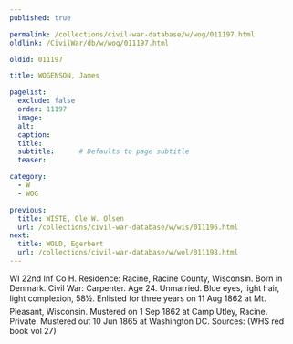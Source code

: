 ```yaml
---
published: true

permalink: /collections/civil-war-database/w/wog/011197.html
oldlink: /CivilWar/db/w/wog/011197.html

oldid: 011197

title: WOGENSON, James

pagelist:
  exclude: false
  order: 11197
  image: 
  alt:
  caption:
  title:
  subtitle:      # Defaults to page subtitle
  teaser:

category: 
  - W 
  - WOG

previous:
  title: WISTE, Ole W. Olsen
  url: /collections/civil-war-database/w/wis/011196.html  
next:
  title: WOLD, Egerbert
  url: /collections/civil-war-database/w/wol/011198.html   
---
```

WI 22nd Inf Co H. Residence: Racine, Racine County, Wisconsin. Born in Denmark. Civil War: Carpenter. Age 24. Unmarried. Blue eyes, light hair, light complexion, 5&#146;8&frac12;&#148;. Enlisted for three years on 11 Aug 1862 at Mt. Pleasant, Wisconsin. Mustered on 1 Sep 1862 at Camp Utley, Racine. Private. Mustered out 10 Jun 1865 at Washington DC. Sources: (WHS red book vol 27)